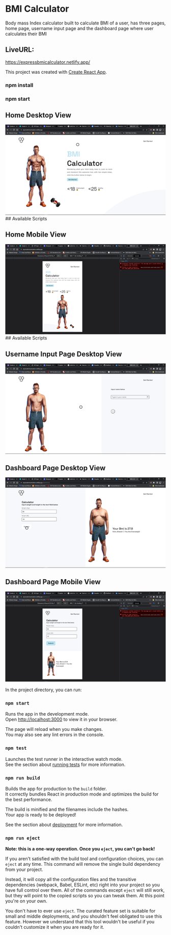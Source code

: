 # BMI Calculator

Body mass Index calculator built to calculate BMI of a user, has three pages, home page, username input page and the dashboard page where user calculates their BMI

## LiveURL:

https://expressbmicalculator.netlify.app/

This project was created with [Create React App](https://github.com/facebook/create-react-app).

### npm install

### npm start

## Home Desktop View

<img src="img/home.png" alt="Design preview for home page">
## Available Scripts

## Home Mobile View

<img src="img/homemobile.png" alt="Design preview for home page">
## Available Scripts

## Username Input Page Desktop View

<img src="img/inputuser.png" alt="Design preview for home page">

## Dashboard Page Desktop View

<img src="img/userdash.png" alt="Design preview for home page">

## Dashboard Page Mobile View

<img src="img/userdashmobile.png" alt="Design preview for home page">

In the project directory, you can run:

### `npm start`

Runs the app in the development mode.\
Open [http://localhost:3000](http://localhost:3000) to view it in your browser.

The page will reload when you make changes.\
You may also see any lint errors in the console.

### `npm test`

Launches the test runner in the interactive watch mode.\
See the section about [running tests](https://facebook.github.io/create-react-app/docs/running-tests) for more information.

### `npm run build`

Builds the app for production to the `build` folder.\
It correctly bundles React in production mode and optimizes the build for the best performance.

The build is minified and the filenames include the hashes.\
Your app is ready to be deployed!

See the section about [deployment](https://facebook.github.io/create-react-app/docs/deployment) for more information.

### `npm run eject`

**Note: this is a one-way operation. Once you `eject`, you can't go back!**

If you aren't satisfied with the build tool and configuration choices, you can `eject` at any time. This command will remove the single build dependency from your project.

Instead, it will copy all the configuration files and the transitive dependencies (webpack, Babel, ESLint, etc) right into your project so you have full control over them. All of the commands except `eject` will still work, but they will point to the copied scripts so you can tweak them. At this point you're on your own.

You don't have to ever use `eject`. The curated feature set is suitable for small and middle deployments, and you shouldn't feel obligated to use this feature. However we understand that this tool wouldn't be useful if you couldn't customize it when you are ready for it.
